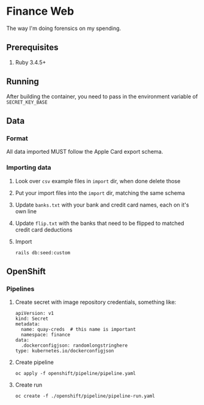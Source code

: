 # Finance Web

The way I'm doing forensics on my spending.

## Prerequisites

1. Ruby 3.4.5+

## Running

After building the container, you need to pass in the environment variable of `SECRET_KEY_BASE`

## Data

### Format

All data imported MUST follow the Apple Card export schema.

### Importing data

1. Look over `csv` example files in `import` dir, when done delete those

2. Put your import files into the `import` dir, matching the same schema

3. Update `banks.txt` with your bank and credit card names, each on it's own line

4. Update `flip.txt` with the banks that need to be flipped to matched credit card deductions

5. Import

    ```shell
    rails db:seed:custom
    ```

## OpenShift

### Pipelines

1. Create secret with image repository credentials, something like:

    ```shell
    apiVersion: v1
    kind: Secret
    metadata:
      name: quay-creds  # this name is important
      namespace: finance
    data:
      .dockerconfigjson: randomlongstringhere
    type: kubernetes.io/dockerconfigjson
    ```

2. Create pipeline

    ```shell
    oc apply -f openshift/pipeline/pipeline.yaml
    ```

3. Create run

    ```shell
    oc create -f ./openshift/pipeline/pipeline-run.yaml
    ```
